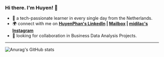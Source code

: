 ### Hi there. I'm Huyen! 👋

- 🌱 a tech-passionate learner in every single day from the Netherlands.
- 🌍 connect with me on **[HuyenPhan's LinkedIn](https://www.linkedin.com/in/huyenpln/) | [Mailbox](mailto:huyenpln315@gmail.com) | [midilac's Instagram](https://www.instagram.com/mi_di_lac/)**
- 🔎 looking for collaboration in Business Data Analysis Projects.

---
![Anurag's GitHub stats](https://github-readme-stats.vercel.app/api?Huyen-P=anuraghazra&show_icons=true&theme=radical)
